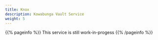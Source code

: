 ```yaml
---
title: Knox
description: Kowabunga Vault Service
weight: 5
---
```


{{% pageinfo %}}
This service is still work-in-progess
{{% /pageinfo %}}
